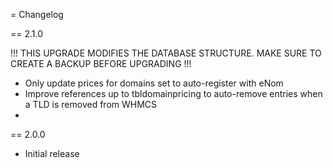 = Changelog

== 2.1.0

!!! THIS UPGRADE MODIFIES THE DATABASE STRUCTURE. MAKE SURE TO CREATE A BACKUP BEFORE UPGRADING !!!

* Only update prices for domains set to auto-register with eNom
* Improve references up to tbldomainpricing to auto-remove entries when a TLD is removed from WHMCS
* 

== 2.0.0

* Initial release
